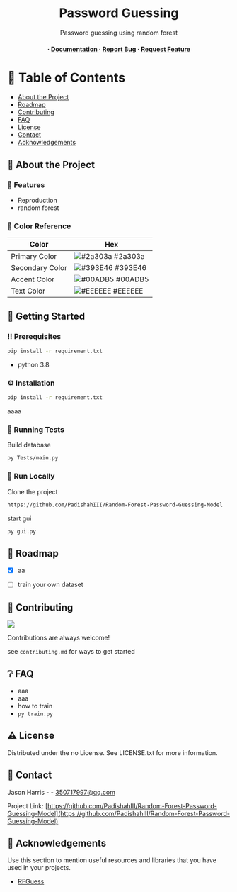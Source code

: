 <div align='center'>

<h1>Password Guessing</h1>
<p>Password guessing using random forest</p>

<h4> <span> · </span> <a href="https://github.com/Padishah/RFGuess/blob/master/README.md"> Documentation </a> <span> · </span> <a href="https://github.com/Padishah/RFGuess/issues"> Report Bug </a> <span> · </span> <a href="https://github.com/Padishah/RFGuess/issues"> Request Feature </a> </h4>


</div>

# :notebook_with_decorative_cover: Table of Contents

- [About the Project](#star2-about-the-project)
- [Roadmap](#compass-roadmap)
- [Contributing](#wave-contributing)
- [FAQ](#grey_question-faq)
- [License](#warning-license)
- [Contact](#handshake-contact)
- [Acknowledgements](#gem-acknowledgements)


## :star2: About the Project

### :dart: Features
- Reproduction
- random forest


### :art: Color Reference
| Color | Hex |
| --------------- | ---------------------------------------------------------------- |
| Primary Color | ![#2a303a](https://via.placeholder.com/10/2a303a?text=+) #2a303a |
| Secondary Color | ![#393E46](https://via.placeholder.com/10/393E46?text=+) #393E46 |
| Accent Color | ![#00ADB5](https://via.placeholder.com/10/00ADB5?text=+) #00ADB5 |
| Text Color | ![#EEEEEE](https://via.placeholder.com/10/EEEEEE?text=+) #EEEEEE |

## :toolbox: Getting Started

### :bangbang: Prerequisites


```bash
pip install -r requirement.txt
```
- python 3.8


### :gear: Installation


```bash
pip install -r requirement.txt
```
aaaa


### :test_tube: Running Tests

Build database
```bash
py Tests/main.py
```


### :running: Run Locally

Clone the project

```bash
https://github.com/PadishahIII/Random-Forest-Password-Guessing-Model
```
start gui
```bash
py gui.py
```


## :compass: Roadmap

* [x] aa
* [ ] train your own dataset


## :wave: Contributing

<a href="https://github.com/PadishahIII/Random-Forest-Password-Guessing-Model/graphs/contributors"> <img src="https://contrib.rocks/image?repo=Louis3797/awesome-readme-template" /> </a>

Contributions are always welcome!

see `contributing.md` for ways to get started

## :grey_question: FAQ

- aaa
- aaa
- how to train
- `py train.py`


## :warning: License

Distributed under the no License. See LICENSE.txt for more information.

## :handshake: Contact

Jason Harris - - 350717997@qq.com

Project Link: [https://github.com/PadishahIII/Random-Forest-Password-Guessing-Model](https://github.com/PadishahIII/Random-Forest-Password-Guessing-Model)

## :gem: Acknowledgements

Use this section to mention useful resources and libraries that you have used in your projects.

- [RFGuess](https://www.usenix.org/conference/usenixsecurity23/presentation/wang-ding-password-guessing)